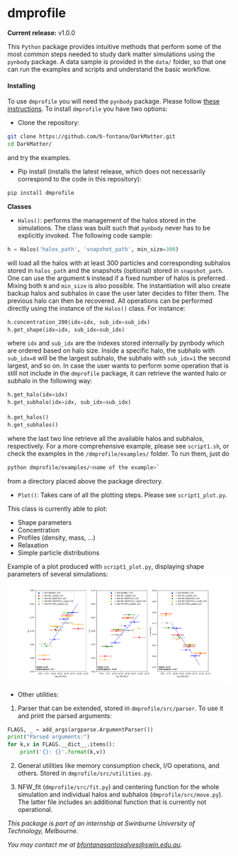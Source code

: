 # dmprofile

**Current release:** v1.0.0

This `Python` package provides intuitive methods that perform some of the most common steps needed to study dark matter simulations using the `pynbody` package. A data sample is provided in the `data/` folder, so that one can run the examples and scripts and understand the basic workflow.

#### Installing
To use `dmprofile` you will need the `pynbody` package. Please follow [these instructions](https://pynbody.github.io/pynbody/installation.html). 
To install `dmprofile` you have two options:

* Clone the repository:

```bash
git clone https://github.com/b-fontana/DarkMatter.git
cd DarkMatter/
```
and try the examples.

* Pip install (installs the latest release, which does not necessarily correspond to the code in this repository):

```bash
pip install dmprofile
```

**Classes**

* `Halos()`: performs the management of the halos stored in the simulations. The class was built such that `pynbody` never has to be explicitly invoked. The following code sample:

```python
h = Halos('halos_path', 'snapshot_path', min_size=300)  
```
will load all the halos with at least 300 particles and corresponding subhalos stored in `halos_path` and the snapshots (optional) stored in `snapshot_path`. One can use the argument `N` instead if a fixed number of halos is preferred. Mixing both `N` and `min_size` is also possible. The instantiation will also create backup halos and subhalos in case the user later decides to filter them. The previous halo can then be recovered.
All operations can be performed directly using the instance of the `Halos()` class. For instance:

```python
h.concentration_200(idx=idx, sub_idx=sub_idx)
h.get_shape(idx=idx, sub_idx=sub_idx)
``` 
where `idx` and `sub_idx` are the indexes stored internally by pynbody which are ordered based on halo size. Inside a specific halo, the subhalo with `sub_idx=0` will be the largest subhalo, the subhalo with `sub_idx=1` the second largest, and so on.
In case the user wants to perform some operation that is still not include in the `dmprofile` package, it can retrieve the wanted halo or subhalo in the following way:

```python
h.get_halo(idx=idx)
h.get_subhalo(idx=idx, sub_idx=sub_idx)

h.get_halos()
h.get_subhalos()
```
where the last two line retrieve all the available halos and subhalos, respectively. For a more comprehensive example, please see `script1.sh`, or check the examples in the `/dmprofile/examples/` folder. To run them, just do 

```bash
python dmprofile/examples/<name of the example>` 
```
from a directory placed above the package directory.

* `Plot()`: Takes care of all the plotting steps. Please see `script1_plot.py`.

This class is currently able to plot:
* Shape parameters
* Concentration
* Profiles (density, mass, ...)
* Relaxation
* Simple particle distributions

[Shape]: https://github.com/b-fontana/DarkMatter/blob/master/Shape.png
Example of a plot produced with `script1_plot.py`, displaying shape parameters of several simulations:
![Shape][Shape]
 

* Other utilities:
1. Parser that can be extended, stored in `dmprofile/src/parser`. To use it and print the parsed arguments:

```python
FLAGS, _ = add_args(argparse.ArgumentParser())
print("Parsed arguments:")
for k,v in FLAGS.__dict__.items():
    print('{}: {}'.format(k,v))
```

2. General utilities like memory consumption check, I/O operations, and others. Stored in `dmprofile/src/utilities.py`.

3. NFW_fit (`dmprofile/src/fit.py`) and centering function for the whole simulation and individual halos and subhalos (`dmprofile/src/move.py`). The latter file includes an additional function that is currently not operational.

*This package is part of an internship at Swinburne University of Technology, Melbourne.*

*You may contact me at bfontanasantosalves@swin.edu.au.*

